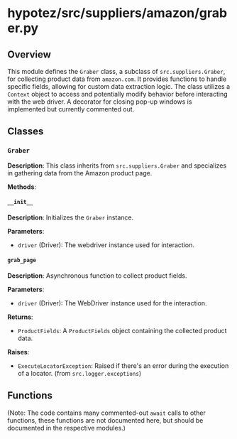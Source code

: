 # hypotez/src/suppliers/amazon/graber.py

## Overview

This module defines the `Graber` class, a subclass of `src.suppliers.Graber`, for collecting product data from `amazon.com`.  It provides functions to handle specific fields, allowing for custom data extraction logic.  The class utilizes a `Context` object to access and potentially modify behavior before interacting with the web driver.  A decorator for closing pop-up windows is implemented but currently commented out.


## Classes

### `Graber`

**Description**: This class inherits from `src.suppliers.Graber` and specializes in gathering data from the Amazon product page.

**Methods**:

#### `__init__`

**Description**: Initializes the `Graber` instance.

**Parameters**:

- `driver` (Driver): The webdriver instance used for interaction.

#### `grab_page`

**Description**: Asynchronous function to collect product fields.

**Parameters**:

- `driver` (Driver): The WebDriver instance used for the interaction.

**Returns**:

- `ProductFields`: A `ProductFields` object containing the collected product data.

**Raises**:

- `ExecuteLocatorException`: Raised if there's an error during the execution of a locator. (from `src.logger.exceptions`)


## Functions

(Note:  The code contains many commented-out `await` calls to other functions, these functions are not documented here, but should be documented in the respective modules.)
